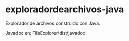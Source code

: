 # exploradordearchivos-java
Explorador de archivos construido con Java.

Javadoc en:
FileExplorer\dist\javadoc

